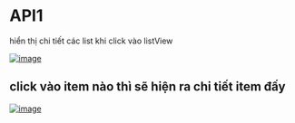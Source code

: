 # API1
hiển thị chi tiết các list khi click vào listView


[
![image](https://user-images.githubusercontent.com/51317017/84752303-c83d7b00-afe7-11ea-9fc6-ed3345f97482.png)
](url)

## click vào item nào thì sẽ hiện ra chi tiết item đấy
[
![image](https://user-images.githubusercontent.com/51317017/84752496-05a20880-afe8-11ea-98ff-0b34a6f6bb2e.png)
](url)
